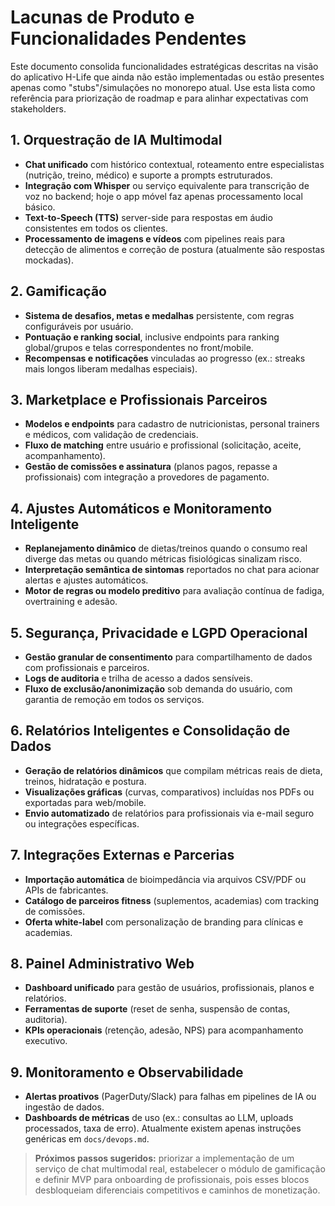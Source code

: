 # Lacunas de Produto e Funcionalidades Pendentes

Este documento consolida funcionalidades estratégicas descritas na visão do aplicativo H-Life que ainda não estão implementadas ou estão presentes apenas como "stubs"/simulações no monorepo atual. Use esta lista como referência para priorização de roadmap e para alinhar expectativas com stakeholders.

## 1. Orquestração de IA Multimodal
- **Chat unificado** com histórico contextual, roteamento entre especialistas (nutrição, treino, médico) e suporte a prompts estruturados.
- **Integração com Whisper** ou serviço equivalente para transcrição de voz no backend; hoje o app móvel faz apenas processamento local básico.
- **Text-to-Speech (TTS)** server-side para respostas em áudio consistentes em todos os clientes.
- **Processamento de imagens e vídeos** com pipelines reais para detecção de alimentos e correção de postura (atualmente são respostas mockadas).

## 2. Gamificação
- **Sistema de desafios, metas e medalhas** persistente, com regras configuráveis por usuário.
- **Pontuação e ranking social**, inclusive endpoints para ranking global/grupos e telas correspondentes no front/mobile.
- **Recompensas e notificações** vinculadas ao progresso (ex.: streaks mais longos liberam medalhas especiais).

## 3. Marketplace e Profissionais Parceiros
- **Modelos e endpoints** para cadastro de nutricionistas, personal trainers e médicos, com validação de credenciais.
- **Fluxo de matching** entre usuário e profissional (solicitação, aceite, acompanhamento).
- **Gestão de comissões e assinatura** (planos pagos, repasse a profissionais) com integração a provedores de pagamento.

## 4. Ajustes Automáticos e Monitoramento Inteligente
- **Replanejamento dinâmico** de dietas/treinos quando o consumo real diverge das metas ou quando métricas fisiológicas sinalizam risco.
- **Interpretação semântica de sintomas** reportados no chat para acionar alertas e ajustes automáticos.
- **Motor de regras ou modelo preditivo** para avaliação contínua de fadiga, overtraining e adesão.

## 5. Segurança, Privacidade e LGPD Operacional
- **Gestão granular de consentimento** para compartilhamento de dados com profissionais e parceiros.
- **Logs de auditoria** e trilha de acesso a dados sensíveis.
- **Fluxo de exclusão/anonimização** sob demanda do usuário, com garantia de remoção em todos os serviços.

## 6. Relatórios Inteligentes e Consolidação de Dados
- **Geração de relatórios dinâmicos** que compilam métricas reais de dieta, treinos, hidratação e postura.
- **Visualizações gráficas** (curvas, comparativos) incluídas nos PDFs ou exportadas para web/mobile.
- **Envio automatizado** de relatórios para profissionais via e-mail seguro ou integrações específicas.

## 7. Integrações Externas e Parcerias
- **Importação automática** de bioimpedância via arquivos CSV/PDF ou APIs de fabricantes.
- **Catálogo de parceiros fitness** (suplementos, academias) com tracking de comissões.
- **Oferta white-label** com personalização de branding para clínicas e academias.

## 8. Painel Administrativo Web
- **Dashboard unificado** para gestão de usuários, profissionais, planos e relatórios.
- **Ferramentas de suporte** (reset de senha, suspensão de contas, auditoria).
- **KPIs operacionais** (retenção, adesão, NPS) para acompanhamento executivo.

## 9. Monitoramento e Observabilidade
- **Alertas proativos** (PagerDuty/Slack) para falhas em pipelines de IA ou ingestão de dados.
- **Dashboards de métricas** de uso (ex.: consultas ao LLM, uploads processados, taxa de erro). Atualmente existem apenas instruções genéricas em `docs/devops.md`.

> **Próximos passos sugeridos:** priorizar a implementação de um serviço de chat multimodal real, estabelecer o módulo de gamificação e definir MVP para onboarding de profissionais, pois esses blocos desbloqueiam diferenciais competitivos e caminhos de monetização.
